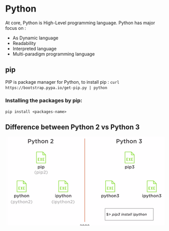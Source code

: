 # Python
At core, Python is High-Level programming language. Python has major focus on :
- As Dynamic language
- Readability
- Interpreted language
- Multi-paradigm programming language

## pip
PIP is package manager for Python, to install pip :
`curl https://bootstrap.pypa.io/get-pip.py | python`

### Installing the packages by pip:
`pip install <packages-name>`

## Difference between Python 2 vs Python 3

![alt text](https://github.com/milindchavan12/Python/blob/master/assets/p2p3.png)
